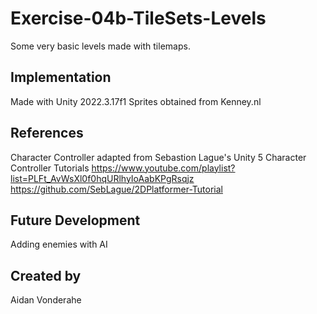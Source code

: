 # Exercise-04b-TileSets-Levels
Some very basic levels made with tilemaps.

## Implementation
Made with Unity 2022.3.17f1
Sprites obtained from Kenney.nl

## References

Character Controller adapted from Sebastion Lague's Unity 5 Character Controller Tutorials
https://www.youtube.com/playlist?list=PLFt_AvWsXl0f0hqURlhyIoAabKPgRsqjz
https://github.com/SebLague/2DPlatformer-Tutorial

## Future Development
Adding enemies with AI

## Created by
Aidan Vonderahe
